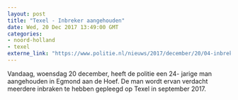 ```yaml
---
layout: post
title: "Texel - Inbreker aangehouden"
date: Wed, 20 Dec 2017 13:49:00 GMT
categories: 
- noord-holland 
- texel 
externe_link: "https://www.politie.nl/nieuws/2017/december/20/04-inbreker-aangehouden%5B2%5D.html"
---
```


Vandaag, woensdag 20 december, heeft de politie een 24- jarige man aangehouden in Egmond aan de Hoef. De man wordt ervan verdacht meerdere inbraken te hebben gepleegd op Texel in september 2017.
